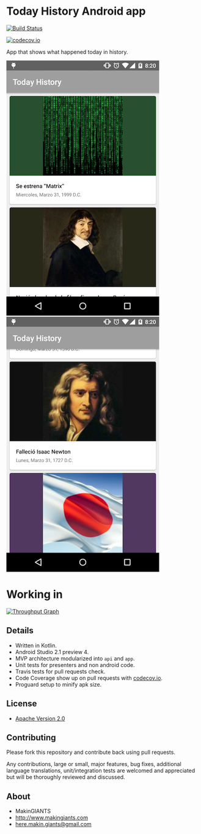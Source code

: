 Today History Android app
=========================

[![Build Status](https://travis-ci.org/MakinGiants/todayhistory.svg?branch=master)](https://travis-ci.org/MakinGiants/todayhistory)

[![codecov.io](https://codecov.io/github/MakinGiants/todayhistory/coverage.svg?branch=develop)](https://codecov.io/github/MakinGiants/todayhistory?branch=develop)

App that shows what happened today in history.

![sample](img/1.png)
![sample](img/2.png)

# Working in

[![Throughput Graph](https://graphs.waffle.io/MakinGiants/todayhistory/throughput.svg)](https://waffle.io/MakinGiants/todayhistory/metrics/throughput)

## Details
- Written in Kotlin.
- Android Studio 2.1 preview 4.
- MVP architecture modularized into `api` and `app`.
- Unit tests for presenters and non android code.
- Travis tests for pull requests check.
- Code Coverage show up on pull requests with [codecov.io](https://codecov.io).
- Proguard setup to minify apk size.

## License

* [Apache Version 2.0](http://www.apache.org/licenses/LICENSE-2.0.html)

## Contributing

Please fork this repository and contribute back using pull requests.

Any contributions, large or small, major features, bug fixes, additional
language translations, unit/integration tests are welcomed and appreciated
but will be thoroughly reviewed and discussed.

## About

+ MakinGIANTS
+ http://www.makingiants.com
+ here.makin.giants@gmail.com
